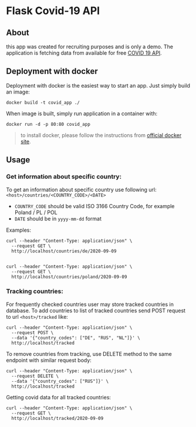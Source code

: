 # Flask Covid-19 API

## About

this app was created for recruiting purposes and is only a demo. 
The application is fetching data from available for free [COVID 19 API](https://covid19api.com/).

## Deployment with docker

Deployment with docker is the easiest way to start an app. Just simply build an image:

    docker build -t covid_app ./
    
When image is built, simply run application in a container with:

    docker run -d -p 80:80 covid_app

> to install docker, please follow the instructions from [official docker site](https://docs.docker.com/get-docker/).

## Usage

### Get information about specific country:

To get an information about specific country use following url: `<host>/countries/<COUNTRY_CODE>/<DATE>`

- `COUNTRY_CODE` should be valid ISO 3166 Country Code, for example Poland / PL / POL
- `DATE` should be in `yyyy-mm-dd` format 

Examples:

    curl --header "Content-Type: application/json" \
      --request GET \
      http://localhost/countries/de/2020-09-09

  
    curl --header "Content-Type: application/json" \
      --request GET \
      http://localhost/countries/poland/2020-09-09
      
### Tracking countries:

For frequently checked countries user may store tracked countries in database. To add countries to list of tracked
countries send POST request to url `<host>/tracked` like:

    curl --header "Content-Type: application/json" \
      --request POST \
      --data '{"country_codes": ["DE", "RUS", "NL"]}' \
      http://localhost/tracked

To remove countries from tracking, use DELETE method to the same endpoint with similar request body:

    curl --header "Content-Type: application/json" \
      --request DELETE \
      --data '{"country_codes": ["RUS"]}' \
      http://localhost/tracked

Getting covid data for all tracked countries:

    curl --header "Content-Type: application/json" \
      --request GET \
      http://localhost/tracked/2020-09-09